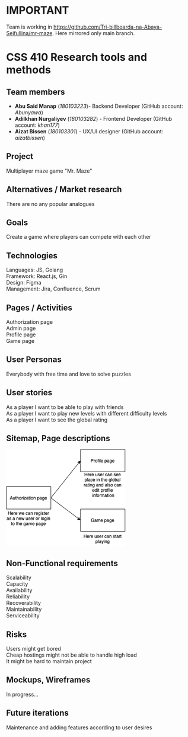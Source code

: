 # IMPORTANT
Team is working in https://github.com/Tri-billboarda-na-Abaya-Seifullina/mr-maze. Here mirrored only main branch.

# CSS 410 Research tools and methods
## Team members
+ **Abu Said Manap** (*180103223*)- Backend Developer (GitHub account: *Abunyawa*)
+ **Adilkhan Nurgaliyev** (*180103282*) - Frontend Developer (GitHub account: *khan177*)
+ **Aizat Bissen** (*180103301*) -  UX/UI designer (GitHub account: *aizatbissen*)

## Project
Multiplayer maze game "Mr. Maze"

## Alternatives / Market research
There are no any popular analogues

## Goals
Create a game where players can compete with each other

## Technologies
Languages: JS, Golang  
Framework: React.js, Gin  
Design: Figma  
Management: Jira, Confluence, Scrum

## Pages / Activities 
Authorization page  
Admin page  
Profile page  
Game page

## User Personas 
Everybody with free time and love to solve puzzles

## User stories
As a player I want to be able to play with friends  
As a player I want to play new levels with different difficulty levels  
As a player I want to see the global rating

## Sitemap, Page descriptions 
![sitemap](sitemap.png)

## Non-Functional requirements 
Scalability  
Capacity  
Availability  
Reliability  
Recoverability  
Maintainability  
Serviceability

## Risks 
Users might get bored  
Cheap hostings might not be able to handle high load  
It might be hard to maintain project

## Mockups, Wireframes 
In progress...

## Future iterations 
Maintenance and adding features according to user desires
